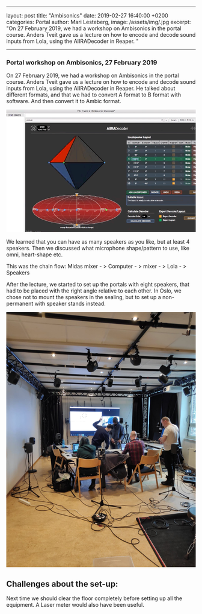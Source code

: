 
---
layout: post
title:  "Ambisonics"
date:   2019-02-27 16:40:00 +0200
categories: Portal
author: Mari Lesteberg,
image: /assets/img/.jpg
excerpt: "On 27 February 2019, we had a workshop on Ambisonics in the portal course. Anders Tveit gave us a lecture on how to encode and decode sound inputs from Lola, using the AIIRADecoder in Reaper. "

---

### Portal workshop on Ambisonics, 27 February 2019

On 27 February 2019, we had a workshop on Ambisonics in the portal course. Anders Tveit gave us a lecture on how to encode and decode sound inputs from Lola, using the AIIRADecoder in Reaper. He talked about different formats, and that we had to convert A format to B format with software. And then convert it to Ambic format.

<img src="/assets/img/mari/2702scrsh.png" />

We learned that you can have as many speakers as you like, but at least 4 speakers. Then we discussed what microphone shape/pattern to use, like omni, heart-shape etc. 

This was the chain flow: Midas mixer - > Computer - > mixer - > Lola - > Speakers

After the lecture, we started to set up the portals with eight speakers, that had to be placed with the right angle relative to each other. In Oslo, we chose not to mount the speakers in the sealing, but to set up a non-permanent with speaker stands instead.

<img src="/assets/img/speakersetup_portalAmbisonic.jpg" />

## Challenges about the set-up:

Next time we should clear the floor completely before setting up all the equipment. A Laser meter would also have been useful. 

